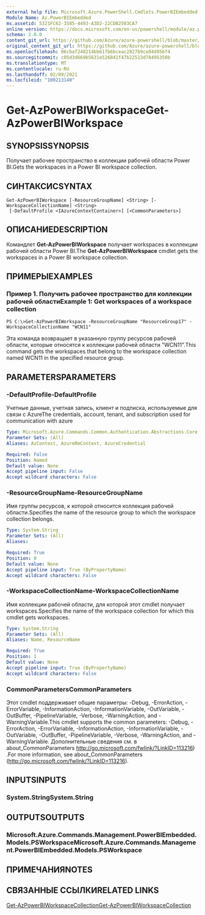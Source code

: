 ```yaml
---
external help file: Microsoft.Azure.PowerShell.Cmdlets.PowerBIEmbedded.dll-Help.xml
Module Name: Az.PowerBIEmbedded
ms.assetid: 5321FC62-3585-4493-A3D2-22CD82503CA7
online version: https://docs.microsoft.com/en-us/powershell/module/az.powerbiembedded/get-azpowerbiworkspace
schema: 2.0.0
content_git_url: https://github.com/Azure/azure-powershell/blob/master/src/PowerBIEmbedded/PowerBIEmbedded/help/Get-AzPowerBIWorkspace.md
original_content_git_url: https://github.com/Azure/azure-powershell/blob/master/src/PowerBIEmbedded/PowerBIEmbedded/help/Get-AzPowerBIWorkspace.md
ms.openlocfilehash: 06cbaf240214bb61fb6bceac2827b9ce04d956f4
ms.sourcegitcommit: c05d3d669b5631e526841f47b22513d78495350b
ms.translationtype: MT
ms.contentlocale: ru-RU
ms.lasthandoff: 02/09/2021
ms.locfileid: "100213140"
---
```

# <span data-ttu-id="cbb10-101">Get-AzPowerBIWorkspace</span><span class="sxs-lookup"><span data-stu-id="cbb10-101">Get-AzPowerBIWorkspace</span></span>

## <span data-ttu-id="cbb10-102">SYNOPSIS</span><span class="sxs-lookup"><span data-stu-id="cbb10-102">SYNOPSIS</span></span>
<span data-ttu-id="cbb10-103">Получает рабочее пространство в коллекции рабочей области Power BI.</span><span class="sxs-lookup"><span data-stu-id="cbb10-103">Gets the workspaces in a Power BI workspace collection.</span></span>

## <span data-ttu-id="cbb10-104">СИНТАКСИС</span><span class="sxs-lookup"><span data-stu-id="cbb10-104">SYNTAX</span></span>

```
Get-AzPowerBIWorkspace [-ResourceGroupName] <String> [-WorkspaceCollectionName] <String>
 [-DefaultProfile <IAzureContextContainer>] [<CommonParameters>]
```

## <span data-ttu-id="cbb10-105">ОПИСАНИЕ</span><span class="sxs-lookup"><span data-stu-id="cbb10-105">DESCRIPTION</span></span>
<span data-ttu-id="cbb10-106">Командлет **Get-AzPowerBIWorkspace** получает workspaces в коллекции рабочей области Power BI.</span><span class="sxs-lookup"><span data-stu-id="cbb10-106">The **Get-AzPowerBIWorkspace** cmdlet gets the workspaces in a Power BI workspace collection.</span></span>

## <span data-ttu-id="cbb10-107">ПРИМЕРЫ</span><span class="sxs-lookup"><span data-stu-id="cbb10-107">EXAMPLES</span></span>

### <span data-ttu-id="cbb10-108">Пример 1. Получить рабочее пространство для коллекции рабочей области</span><span class="sxs-lookup"><span data-stu-id="cbb10-108">Example 1: Get workspaces of a workspace collection</span></span>
```
PS C:\>Get-AzPowerBIWorkspace -ResourceGroupName "ResourceGroup17" -WorkspaceCollectionName "WCN11"
```

<span data-ttu-id="cbb10-109">Эта команда возвращает в указанную группу ресурсов рабочей области, которые относятся к коллекции рабочей области "WCN11".</span><span class="sxs-lookup"><span data-stu-id="cbb10-109">This command gets the workspaces that belong to the workspace collection named WCN11 in the specified resource group.</span></span>

## <span data-ttu-id="cbb10-110">PARAMETERS</span><span class="sxs-lookup"><span data-stu-id="cbb10-110">PARAMETERS</span></span>

### <span data-ttu-id="cbb10-111">-DefaultProfile</span><span class="sxs-lookup"><span data-stu-id="cbb10-111">-DefaultProfile</span></span>
<span data-ttu-id="cbb10-112">Учетные данные, учетная запись, клиент и подписка, используемые для связи с Azure</span><span class="sxs-lookup"><span data-stu-id="cbb10-112">The credentials, account, tenant, and subscription used for communication with azure</span></span>

```yaml
Type: Microsoft.Azure.Commands.Common.Authentication.Abstractions.Core.IAzureContextContainer
Parameter Sets: (All)
Aliases: AzContext, AzureRmContext, AzureCredential

Required: False
Position: Named
Default value: None
Accept pipeline input: False
Accept wildcard characters: False
```

### <span data-ttu-id="cbb10-113">-ResourceGroupName</span><span class="sxs-lookup"><span data-stu-id="cbb10-113">-ResourceGroupName</span></span>
<span data-ttu-id="cbb10-114">Имя группы ресурсов, к которой относится коллекция рабочей области.</span><span class="sxs-lookup"><span data-stu-id="cbb10-114">Specifies the name of the resource group to which the workspace collection belongs.</span></span>

```yaml
Type: System.String
Parameter Sets: (All)
Aliases:

Required: True
Position: 0
Default value: None
Accept pipeline input: True (ByPropertyName)
Accept wildcard characters: False
```

### <span data-ttu-id="cbb10-115">-WorkspaceCollectionName</span><span class="sxs-lookup"><span data-stu-id="cbb10-115">-WorkspaceCollectionName</span></span>
<span data-ttu-id="cbb10-116">Имя коллекции рабочей области, для которой этот cmdlet получает workspaces.</span><span class="sxs-lookup"><span data-stu-id="cbb10-116">Specifies the name of the workspace collection for which this cmdlet gets workspaces.</span></span>

```yaml
Type: System.String
Parameter Sets: (All)
Aliases: Name, ResourceName

Required: True
Position: 1
Default value: None
Accept pipeline input: True (ByPropertyName)
Accept wildcard characters: False
```

### <span data-ttu-id="cbb10-117">CommonParameters</span><span class="sxs-lookup"><span data-stu-id="cbb10-117">CommonParameters</span></span>
<span data-ttu-id="cbb10-118">Этот cmdlet поддерживает общие параметры: -Debug, -ErrorAction, -ErrorVariable, -InformationAction, -InformationVariable, -OutVariable, -OutBuffer, -PipelineVariable, -Verbose, -WarningAction, and -WarningVariable.</span><span class="sxs-lookup"><span data-stu-id="cbb10-118">This cmdlet supports the common parameters: -Debug, -ErrorAction, -ErrorVariable, -InformationAction, -InformationVariable, -OutVariable, -OutBuffer, -PipelineVariable, -Verbose, -WarningAction, and -WarningVariable.</span></span> <span data-ttu-id="cbb10-119">Дополнительные сведения см. в about_CommonParameters http://go.microsoft.com/fwlink/?LinkID=113216) .</span><span class="sxs-lookup"><span data-stu-id="cbb10-119">For more information, see about_CommonParameters (http://go.microsoft.com/fwlink/?LinkID=113216).</span></span>

## <span data-ttu-id="cbb10-120">INPUTS</span><span class="sxs-lookup"><span data-stu-id="cbb10-120">INPUTS</span></span>

### <span data-ttu-id="cbb10-121">System.String</span><span class="sxs-lookup"><span data-stu-id="cbb10-121">System.String</span></span>

## <span data-ttu-id="cbb10-122">OUTPUTS</span><span class="sxs-lookup"><span data-stu-id="cbb10-122">OUTPUTS</span></span>

### <span data-ttu-id="cbb10-123">Microsoft.Azure.Commands.Management.PowerBIEmbedded.Models.PSWorkspace</span><span class="sxs-lookup"><span data-stu-id="cbb10-123">Microsoft.Azure.Commands.Management.PowerBIEmbedded.Models.PSWorkspace</span></span>

## <span data-ttu-id="cbb10-124">ПРИМЕЧАНИЯ</span><span class="sxs-lookup"><span data-stu-id="cbb10-124">NOTES</span></span>

## <span data-ttu-id="cbb10-125">СВЯЗАННЫЕ ССЫЛКИ</span><span class="sxs-lookup"><span data-stu-id="cbb10-125">RELATED LINKS</span></span>

[<span data-ttu-id="cbb10-126">Get-AzPowerBIWorkspaceCollection</span><span class="sxs-lookup"><span data-stu-id="cbb10-126">Get-AzPowerBIWorkspaceCollection</span></span>](./Get-AzPowerBIWorkspaceCollection.md)


